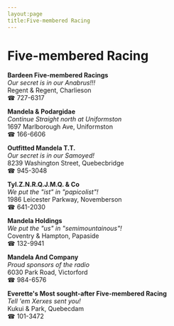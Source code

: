 ```yaml
---
layout:page
title:Five-membered Racing
---
```

# Five-membered Racing

**Bardeen Five-membered Racings**  
_Our secret is in our Anabrus!!!_  
Regent & Regent, Charlieson  
☎ 727-6317



**Mandela & Podargidae**  
_Continue Straight north at Uniformston_  
1697 Marlborough Ave, Uniformston  
☎ 166-6606



**Outfitted Mandela T.T.**  
_Our secret is in our Samoyed!_  
8239 Washington Street, Quebecbridge  
☎ 945-3048



**TyI.Z.N.R.Q.J.M.Q. & Co**  
_We put the "ist" in "papicolist"!_  
1986 Leicester Parkway, Novemberson  
☎ 641-2030



**Mandela Holdings**  
_We put the "us" in "semimountainous"!_  
Coventry & Hampton, Papaside  
☎ 132-9941



**Mandela And Company**  
_Proud sponsors of the radio_  
6030 Park Road, Victorford  
☎ 984-6576



**Everette's Most sought-after Five-membered Racing**  
_Tell 'em Xerxes sent you!_  
Kukui & Park, Quebecdam  
☎ 101-3472



